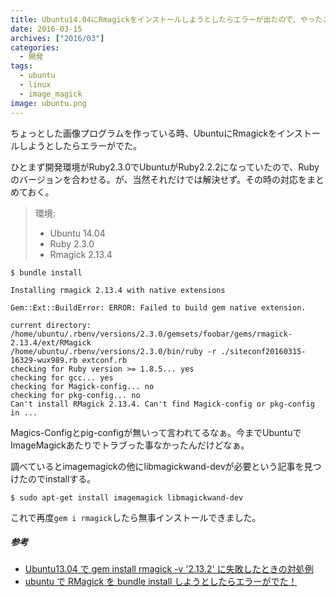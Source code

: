 ```yaml
---
title: Ubuntu14.04にRmagickをインストールしようとしたらエラーが出たので、やったことメモ
date: 2016-03-15
archives: ["2016/03"]
categories:
  - 開発
tags:
  - ubuntu
  - linux
  - image_magick
image: ubuntu.png
---
```

ちょっとした画像プログラムを作っている時、UbuntuにRmagickをインストールしようとしたらエラーがでた。

<!--more-->

ひとまず開発環境がRuby2.3.0でUbuntuがRuby2.2.2になっていたので、Rubyのバージョンを合わせる。が、当然それだけでは解決せず。その時の対応をまとめておく。

> 環境:
>
> * Ubuntu 14.04
> * Ruby 2.3.0
> * Rmagick 2.13.4

```
$ bundle install

Installing rmagick 2.13.4 with native extensions

Gem::Ext::BuildError: ERROR: Failed to build gem native extension.

current directory: /home/ubuntu/.rbenv/versions/2.3.0/gemsets/foobar/gems/rmagick-2.13.4/ext/RMagick
/home/ubuntu/.rbenv/versions/2.3.0/bin/ruby -r ./siteconf20160315-16329-wux989.rb extconf.rb
checking for Ruby version >= 1.8.5... yes
checking for gcc... yes
checking for Magick-config... no
checking for pkg-config... no
Can't install RMagick 2.13.4. Can't find Magick-config or pkg-config in ...
```
Magics-Configとpig-configが無いって言われてるなぁ。今までUbuntuでImageMagickあたりでトラブった事なかったんだけどなぁ。

調べているとimagemagickの他にlibmagickwand-devが必要という記事を見つけたのでinstallする。

```
$ sudo apt-get install imagemagick libmagickwand-dev
```

これで再度`gem i rmagick`したら無事インストールできました。

##### 参考

* [Ubuntu13.04 で gem install rmagick -v '2.13.2' に失敗したときの対処例](//d.hatena.ne.jp/kitokitoki/20130714/p3)
* [ubuntu で RMagick を bundle install しようとしたらエラーがでた！](//qiita.com/16bitidol/items/af58dc910693c665d585)
